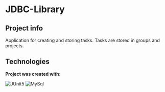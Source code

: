 # JDBC-Library

## Project info
Application for creating and storing tasks. Tasks are stored in groups and projects.

## Technologies
**Project was created with:**

![JUnit5](https://img.shields.io/badge/junit5-25A162.svg?style=for-the-badge&logo=junit5&logoColor=white)
![MySql](https://img.shields.io/badge/MySQL-4479A1.svg?style=for-the-badge&logo=mysql&logoColor=white)
